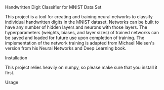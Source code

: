 Handwritten Digit Classifier for MNIST Data Set

This project is a tool for creating and training neural networks to classify individual handwritten digits in the MNIST dataset. Networks can be built 
to have any number of hidden layers and neurons with those layers. The hyperparameters (weights, biases, and layer sizes) of trained networks can be saved and loaded for future use upon completion of training. The implementation of the network training is adapted from Michael Nielsen's version from his Neural Networks and Deep Learning book.

Installation

This project relies heavily on numpy, so please make sure that you install it first. 

Usage

